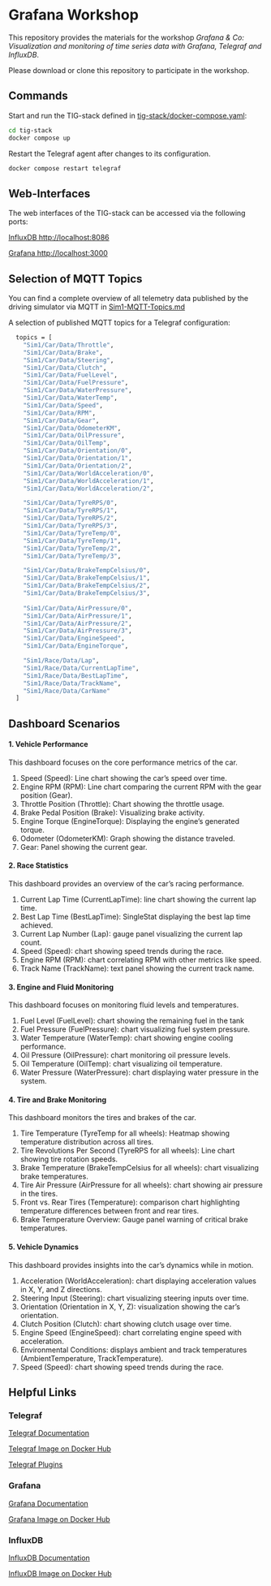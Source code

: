 # Grafana Workshop

This repository provides the materials for the workshop *Grafana & Co: Visualization and monitoring of time series data with Grafana, Telegraf and InfluxDB*.

Please download or clone this repository to participate in the workshop.

## Commands
Start and run the TIG-stack defined in [tig-stack/docker-compose.yaml](tig-stack/docker-compose.yaml):

```bash
cd tig-stack
docker compose up
```

Restart the Telegraf agent after changes to its configuration.

```bash
docker compose restart telegraf
```

## Web-Interfaces

The web interfaces of the TIG-stack can be accessed via the following ports:

[InfluxDB http://localhost:8086](http://localhost:8086)

[Grafana http://localhost:3000](http://localhost:3000)


## Selection of MQTT Topics

You can find a complete overview of all telemetry data published by the driving simulator via MQTT in [Sim1-MQTT-Topics.md](Sim1-MQTT-Topics.md)

A selection of published MQTT topics for a Telegraf configuration:
```bash
  topics = [
    "Sim1/Car/Data/Throttle",
    "Sim1/Car/Data/Brake",
    "Sim1/Car/Data/Steering",
    "Sim1/Car/Data/Clutch",
    "Sim1/Car/Data/FuelLevel",
    "Sim1/Car/Data/FuelPressure",
    "Sim1/Car/Data/WaterPressure",
    "Sim1/Car/Data/WaterTemp",
    "Sim1/Car/Data/Speed",
    "Sim1/Car/Data/RPM",
    "Sim1/Car/Data/Gear",
    "Sim1/Car/Data/OdometerKM",
    "Sim1/Car/Data/OilPressure",
    "Sim1/Car/Data/OilTemp",
    "Sim1/Car/Data/Orientation/0",
    "Sim1/Car/Data/Orientation/1",
    "Sim1/Car/Data/Orientation/2",
    "Sim1/Car/Data/WorldAcceleration/0",
    "Sim1/Car/Data/WorldAcceleration/1",
    "Sim1/Car/Data/WorldAcceleration/2",

    "Sim1/Car/Data/TyreRPS/0",
    "Sim1/Car/Data/TyreRPS/1",
    "Sim1/Car/Data/TyreRPS/2",
    "Sim1/Car/Data/TyreRPS/3",
    "Sim1/Car/Data/TyreTemp/0",
    "Sim1/Car/Data/TyreTemp/1",
    "Sim1/Car/Data/TyreTemp/2",
    "Sim1/Car/Data/TyreTemp/3",

    "Sim1/Car/Data/BrakeTempCelsius/0",
    "Sim1/Car/Data/BrakeTempCelsius/1",
    "Sim1/Car/Data/BrakeTempCelsius/2",
    "Sim1/Car/Data/BrakeTempCelsius/3",
    
    "Sim1/Car/Data/AirPressure/0",
    "Sim1/Car/Data/AirPressure/1",
    "Sim1/Car/Data/AirPressure/2",
    "Sim1/Car/Data/AirPressure/3",
    "Sim1/Car/Data/EngineSpeed",
    "Sim1/Car/Data/EngineTorque",

    "Sim1/Race/Data/Lap",
    "Sim1/Race/Data/CurrentLapTime",
    "Sim1/Race/Data/BestLapTime",
    "Sim1/Race/Data/TrackName",
    "Sim1/Race/Data/CarName"
  ]
```

## Dashboard Scenarios

#### 1. Vehicle Performance 

This dashboard focuses on the core performance metrics of the car.

 1.	Speed (Speed): Line chart showing the car’s speed over time.
 2.	Engine RPM (RPM): Line chart comparing the current RPM with the gear position (Gear).
 3.	Throttle Position (Throttle): Chart showing the throttle usage.
 4.	Brake Pedal Position (Brake): Visualizing brake activity.
 5.	Engine Torque (EngineTorque): Displaying the engine’s generated torque.
 6.	Odometer (OdometerKM): Graph showing the distance traveled.
 7.	Gear: Panel showing the current gear.


#### 2. Race Statistics 

This dashboard provides an overview of the car’s racing performance.

1. Current Lap Time (CurrentLapTime): line chart showing the current lap time.
2. Best Lap Time (BestLapTime): SingleStat displaying the best lap time achieved.
3. Current Lap Number (Lap): gauge panel visualizing the current lap count.
4. Speed (Speed): chart showing speed trends during the race.
5. Engine RPM (RPM): chart correlating RPM with other metrics like speed.
6. Track Name (TrackName): text panel showing the current track name.


#### 3. Engine and Fluid Monitoring 

This dashboard focuses on monitoring fluid levels and temperatures.

1. Fuel Level (FuelLevel):  chart showing the remaining fuel in the tank
2. Fuel Pressure (FuelPressure): chart visualizing fuel system pressure.
3. Water Temperature (WaterTemp): chart showing engine cooling performance.
4. Oil Pressure (OilPressure): chart monitoring oil pressure levels.
5. Oil Temperature (OilTemp): chart visualizing oil temperature.
6. Water Pressure (WaterPressure): chart displaying water pressure in the system.


#### 4. Tire and Brake Monitoring 

This dashboard monitors the tires and brakes of the car.

1. Tire Temperature (TyreTemp for all wheels): Heatmap showing temperature distribution across all tires.
2. Tire Revolutions Per Second (TyreRPS for all wheels): Line chart showing tire rotation speeds.
3. Brake Temperature (BrakeTempCelsius for all wheels): chart visualizing brake temperatures.
4. Tire Air Pressure (AirPressure for all wheels): chart showing air pressure in the tires.
5. Front vs. Rear Tires (Temperature): comparison chart highlighting temperature differences between front and rear tires.
6. Brake Temperature Overview: Gauge panel warning of critical brake temperatures.


#### 5. Vehicle Dynamics 

This dashboard provides insights into the car’s dynamics while in motion.

1. Acceleration (WorldAcceleration): chart displaying acceleration values in X, Y, and Z directions.
2. Steering Input (Steering): chart visualizing steering inputs over time.
3. Orientation (Orientation in X, Y, Z): visualization showing the car’s orientation.
4. Clutch Position (Clutch): chart showing clutch usage over time.
5. Engine Speed (EngineSpeed): chart correlating engine speed with acceleration.
6. Environmental Conditions: displays ambient and track temperatures (AmbientTemperature, TrackTemperature).
7. Speed (Speed): chart showing speed trends during the race.



## Helpful Links

### Telegraf
[Telegraf Documentation](https://docs.influxdata.com/telegraf/latest/)

[Telegraf Image on Docker Hub](https://hub.docker.com/_/telegraf)

[Telegraf Plugins](https://github.com/influxdata/telegraf/tree/master/plugins)

### Grafana
[Grafana Documentation](https://grafana.com/docs)

[Grafana Image on Docker Hub](https://hub.docker.com/r/grafana/grafana)


### InfluxDB
[InfluxDB Documentation](https://docs.influxdata.com/telegraf/latest/)

[InfluxDB Image on Docker Hub](https://hub.docker.com/_/influxdb)

